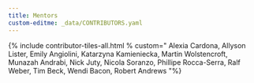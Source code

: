 ```yaml
---
title: Mentors
custom-editme: _data/CONTRIBUTORS.yaml
---
```


{% include contributor-tiles-all.html % custom="
Alexia Cardona, 
Allyson Lister, 
Emily Angiolini, 
Katarzyna Kamieniecka, 
Martin Wolstencroft, 
Munazah Andrabi, 
Nick Juty, 
Nicola Soranzo, 
Phillipe Rocca-Serra, 
Ralf Weber, 
Tim Beck, 
Wendi Bacon, 
Robert Andrews 
"%}
